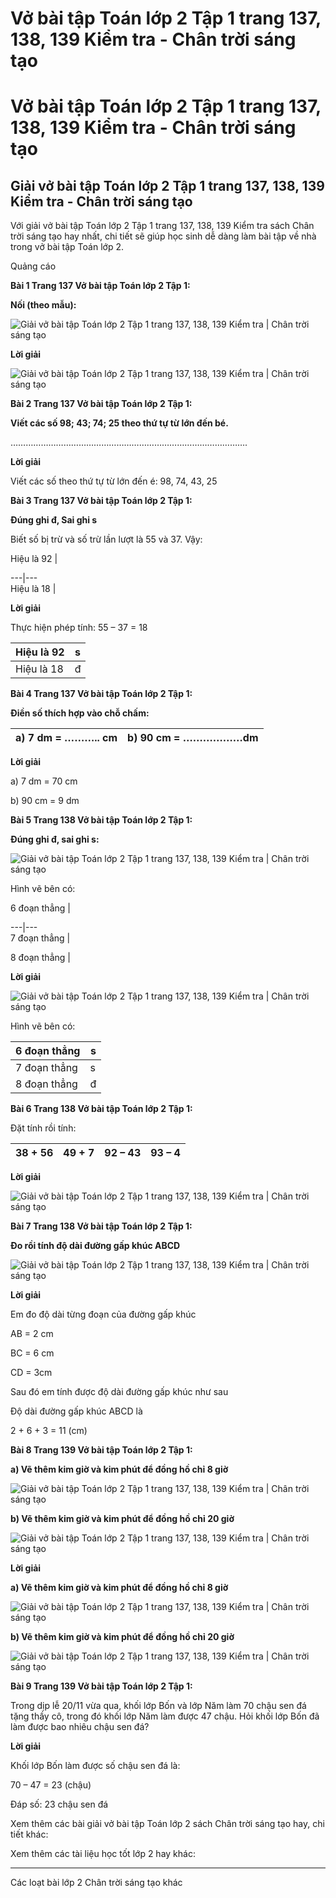 # Vở bài tập Toán lớp 2 Tập 1 trang 137, 138, 139 Kiểm tra - Chân trời sáng tạo

# Vở bài tập Toán lớp 2 Tập 1 trang 137, 138, 139 Kiểm tra - Chân trời sáng tạo

## Giải vở bài tập Toán lớp 2 Tập 1 trang 137, 138, 139 Kiểm tra - Chân trời sáng tạo

Với giải vở bài tập Toán lớp 2 Tập 1 trang 137, 138, 139 Kiểm tra sách Chân trời sáng tạo hay nhất, chi tiết sẽ giúp học sinh dễ dàng làm bài tập về nhà trong vở bài tập Toán lớp 2.

Quảng cáo

**Bài 1 Trang 137 Vở bài tập Toán lớp 2 Tập 1:**

**Nối (theo mẫu):**

![Giải vở bài tập Toán lớp 2 Tập 1 trang 137, 138, 139 Kiểm tra | Chân trời sáng tạo](https://vietjack.com/vbt-toan-2-ct/images/kiem-tra-trang-137-138-139-116788.PNG)

**Lời giải**

![Giải vở bài tập Toán lớp 2 Tập 1 trang 137, 138, 139 Kiểm tra | Chân trời sáng tạo](https://vietjack.com/vbt-toan-2-ct/images/kiem-tra-trang-137-138-139-116789.PNG)

**Bài 2 Trang 137 Vở bài tập Toán lớp 2 Tập 1:**

**Viết các số 98; 43; 74; 25 theo thứ tự từ lớn đến bé.**

………………………………………………………………………………….

**Lời giải**

Viết các số theo thứ tự từ lớn đến é: 98, 74, 43, 25

**Bài 3 Trang 137 Vở bài tập Toán lớp 2 Tập 1:**

**Đúng ghi đ, Sai ghi s**

Biết số bị trừ và số trừ lần lượt là 55 và 37. Vậy:

Hiệu là 92 |    
  
---|---  
Hiệu là 18 |    
  
  
**Lời giải**

Thực hiện phép tính: 55 – 37 = 18 

Hiệu là 92 |  s  
---|---  
Hiệu là 18 |  đ  
  
**Bài 4 Trang 137 Vở bài tập Toán lớp 2 Tập 1:**

**Điền số thích hợp vào chỗ chấm:**

a) 7 dm = ……….. cm |  b) 90 cm = ………………dm  
---|---  
  
**Lời giải**

a) 7 dm = 70 cm

b) 90 cm = 9 dm

**Bài 5 Trang 138 Vở bài tập Toán lớp 2 Tập 1:**

**Đúng ghi đ, sai ghi s:**

![Giải vở bài tập Toán lớp 2 Tập 1 trang 137, 138, 139 Kiểm tra | Chân trời sáng tạo](https://vietjack.com/vbt-toan-2-ct/images/kiem-tra-trang-137-138-139-116790.PNG)

Hình vẽ bên có:

6 đoạn thẳng |    
  
---|---  
7 đoạn thẳng |    
  
8 đoạn thẳng |    
  
  
  


**Lời giải**

![Giải vở bài tập Toán lớp 2 Tập 1 trang 137, 138, 139 Kiểm tra | Chân trời sáng tạo](https://vietjack.com/vbt-toan-2-ct/images/kiem-tra-trang-137-138-139-116791.PNG)

Hình vẽ bên có:

6 đoạn thẳng |  s  
---|---  
7 đoạn thẳng |  s  
8 đoạn thẳng |  đ  
  
**Bài 6 Trang 138 Vở bài tập Toán lớp 2 Tập 1:**

Đặt tính rồi tính: 

38 + 56 |  49 + 7 |  92 – 43  |  93 – 4   
---|---|---|---  
  
**Lời giải**

![Giải vở bài tập Toán lớp 2 Tập 1 trang 137, 138, 139 Kiểm tra | Chân trời sáng tạo](https://vietjack.com/vbt-toan-2-ct/images/kiem-tra-trang-137-138-139-116799.PNG)

**Bài 7 Trang 138 Vở bài tập Toán lớp 2 Tập 1:**

**Đo rồi tính độ dài đường gấp khúc ABCD**

![Giải vở bài tập Toán lớp 2 Tập 1 trang 137, 138, 139 Kiểm tra | Chân trời sáng tạo](https://vietjack.com/vbt-toan-2-ct/images/kiem-tra-trang-137-138-139-116792.PNG)

**Lời giải**

Em đo độ dài từng đoạn của đường gấp khúc

AB = 2 cm

BC = 6 cm

CD = 3cm

Sau đó em tính được độ dài đường gấp khúc như sau

Độ dài đường gấp khúc ABCD là

2 + 6 + 3 = 11 (cm)

**Bài 8 Trang 139 Vở bài tập Toán lớp 2 Tập 1:**

**a) Vẽ thêm kim giờ và kim phút để đồng hồ chỉ 8 giờ**

![Giải vở bài tập Toán lớp 2 Tập 1 trang 137, 138, 139 Kiểm tra | Chân trời sáng tạo](https://vietjack.com/vbt-toan-2-ct/images/kiem-tra-trang-137-138-139-116806.PNG)

**b) Vẽ thêm kim giờ và kim phút để đồng hồ chỉ 20 giờ**

![Giải vở bài tập Toán lớp 2 Tập 1 trang 137, 138, 139 Kiểm tra | Chân trời sáng tạo](https://vietjack.com/vbt-toan-2-ct/images/kiem-tra-trang-137-138-139-116805.PNG)

**Lời giải**

**a) Vẽ thêm kim giờ và kim phút để đồng hồ chỉ 8 giờ**

![Giải vở bài tập Toán lớp 2 Tập 1 trang 137, 138, 139 Kiểm tra | Chân trời sáng tạo](https://vietjack.com/vbt-toan-2-ct/images/kiem-tra-trang-137-138-139-116810.PNG)

**b) Vẽ thêm kim giờ và kim phút để đồng hồ chỉ 20 giờ**

![Giải vở bài tập Toán lớp 2 Tập 1 trang 137, 138, 139 Kiểm tra | Chân trời sáng tạo](https://vietjack.com/vbt-toan-2-ct/images/kiem-tra-trang-137-138-139-116812.PNG)

**Bài 9 Trang 139 Vở bài tập Toán lớp 2 Tập 1:**

Trong dịp lễ 20/11 vừa qua, khối lớp Bốn và lớp Năm làm 70 chậu sen đá tặng thầy cô, trong đó khối lớp Năm làm được 47 chậu. Hỏi khối lớp Bốn đã làm được bao nhiêu chậu sen đá?

**Lời giải**

Khối lớp Bốn làm được số chậu sen đá là:

70 – 47 = 23 (chậu)

Đáp số: 23 chậu sen đá

Xem thêm các bài giải vở bài tập Toán lớp 2 sách Chân trời sáng tạo hay, chi tiết khác:

Xem thêm các tài liệu học tốt lớp 2 hay khác:

* * *

Các loạt bài lớp 2 Chân trời sáng tạo khác
